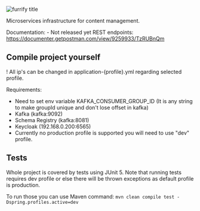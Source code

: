 ![furrify title](https://user-images.githubusercontent.com/33985207/133672173-2d7ff06e-6f94-4742-a201-c54a85c5839a.png)

Microservices infrastructure for content management.

Documentation: - Not released yet
REST endpoints: https://documenter.getpostman.com/view/9259933/TzRUBnQm

## Compile project yourself

! All ip's can be changed in application-{profile}.yml regarding selected profile.

Requirements:
- Need to set env variable KAFKA_CONSUMER_GROUP_ID (It is any string to make groupId unique and don't lose offset in
  kafka)
- Kafka (kafka:9092)
- Schema Registry (kafka:8081)
- Keycloak (192.168.0.200:6565)
- Currently no production profile is supported you will need to use "dev" profile.

## Tests
Whole project is covered by tests using JUnit 5.
Note that running tests requires dev profile or else there will be thrown exceptions as default profile is production.

To run those you can use Maven command: `mvn clean compile test -Dspring.profiles.active=dev`
